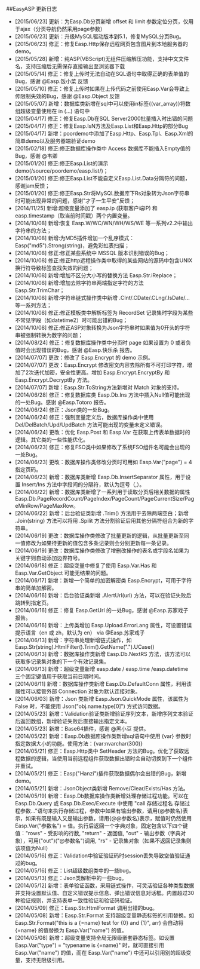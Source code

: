 ##EasyASP 更新日志
- [2015/06/23] 更新：为Easp.Db分页新增 offset 和 limit 参数定位分页，仅用于ajax（分页导航仍然采用page参数）
- [2015/06/23] 更新：升级MySQL驱动版本到5.1，修复MySQL分页Bug。
- [2015/06/23] 修正：修复Easp.Http保存远程网页包含图片到本地服务器的demo。
- [2015/05/28] 新增：纯ASP(VBScript)无组件压缩解压功能，支持中文文件名，支持压缩后无需保存直接输出至浏览器下载
- [2015/05/14] 修正：修复上传时无法自动在SQL语句中取得正确的表单值的Bug，感谢 @Easp.饭小菜 反馈
- [2015/05/10] 修正：修复上传时如果在上传代码之前使用Easp.Var会导致上传限制失效的Bug，感谢 @Easp.Object 反馈
- [2015/05/07] 新增：数据库类新增在sql中可以使用in标签{(var_array)}将数组超级变量使用在 in (...) 语句中
- [2015/04/17] 修正：修复Easp.Db在SQL Server2000批量插入时出错的问题
- [2015/04/17] 修正：修复Easp.IsN方法及Easp.List和Easp.Http的部分Bug
- [2015/04/17] 新增：poordemo中添加了Easp.Http、Easp.Tpl、Easp.Xml的简单demo以及服务器端验证demo
- [2015/02/18] 修正:修正数据库操作类中 Access 数据库不能插入Empty值的Bug，感谢 @韦卿
- [2015/01/20] 修正:修正Easp.List的演示demo(/source/poordemo/easp.list/)；
- [2015/01/20] 修正:修正Easp.List不能自定义Easp.List.Data分隔符的问题，感谢jam反馈；
- [2015/01/20] 修正:修正Easp.Str将MySQL数据库下Rs对象转为Json字符串时可能出现异常的问题，感谢"才子一生平安"反馈；
- [2014/11/25] 新增:超级变量添加了 easp.ip (获取客户端IP) 和 easp.timestamp（取当前时间戳）两个内置变量。
- [2014/10/08] 新增:恢复 Easp.W/WC/WN/WH/WS/WE 等一系列v2.2中输出字符串的方法；
- [2014/10/08] 新增:为MD5插件增加一个乱序模式：Easp("md5").Strong(string)，避免彩虹表扫描；
- [2014/10/08] 修正:修正某些系统中 MSSQL 版本识别错误的Bug；
- [2014/10/08] 修正:修正http远程操作类中取得的某些网站的源码中包含UNIX换行符导致标签查找失效的问题；
- [2014/10/08] 新增:增加不区分大小写的替换方法 Easp.Str.iReplace；
- [2014/10/08] 新增:增加去除字符串两端指定字符的方法 Easp.Str.TrimChar；
- [2014/10/08] 新增:字符串链式操作类中新增 .CInt/.CDate/.CLng/.IsDate/... 等一系列方法；
- [2014/10/08] 修正:修正模板类中解析标签为 RecordSet 记录集时字段为某些不常见字段（如datetime2）时可能出错的Bug；
- [2014/10/08] 修正:修正ASP对象转换为Json字符串时如果值为0开头的字符串被强制转换为数字的问题；
- [2014/08/24] 修正：修复数据库操作类中分页时 page 如果设置为 0 或者负值时会出现错误的Bug，感谢 @Easp.快乐杀 报告。
- [2014/07/07] 更改：修改了 Easp.Encrypt 的 demo 示例。
- [2014/07/07] 更改：Easp.Encrypt 修改密文内容去除所有不可打印字符，增加了2次迭代加密，安全性更高。增加 Easp.Encrypt.EncryptBy 和 Easp.Encrypt.DecryptBy 方法。
- [2014/07/07] 新增：Easp.Str.ToString方法新增对 Match 对象的支持。
- [2014/06/28] 修正：修复数据库类 Easp.Db.Ins 方法中插入Null值可能出现的一处Bug。感谢 @Easp.Totoro 报告。
- [2014/06/24] 修正：Json类的一处Bug。
- [2014/06/24] 修正：强制变量定义后，数据库操作类中使用 Del/DelBatch/Upd/UpdBatch 方法可能出现的变量未定义错误。
- [2014/06/24] 更改：优化 Easp.Post 和 Easp.Var 在获取上传表单数据时的逻辑。其它类的一些性能优化。
- [2014/06/23] 修正：修复FSO类中如果修改了系统FSO组件名可能会出现的一处Bug。
- [2014/06/23] 更改：数据库操作类修改分页时可用如 Easp.Var("page") = 4 指定页码。
- [2014/06/23] 新增：数据库类新增 Easp.Db.InsertSeparator 属性，用于设置 Insert/Ins 方法中字段间的分隔符，默认为逗号（,）。
- [2014/06/22] 新增：数据库类新增了一系列用于读取分页后相关数据的属性 Easp.Db.PageRecordCount/PageIndex/PageCount/PageCurrentSize/PageMinRow/PageMaxRow。
- [2014/06/22] 新增：后台验证类新增 .Trim() 方法用于去除两端空白；新增 .Join(string) 方法可以将用 .Spilit 方法分割验证后用其他分隔符组合为新的字符串。
- [2014/06/19] 更改：数据库操作类修改了批量更新的逻辑，从批量更新至同一值修改为如果待更新的值包含多条记录则会分别更新每一条记录。
- [2014/06/19] 更改：数据库操作类修改了增删改操作的表名或字段名如果为关键字则自动添加边界符号。
- [2014/06/18] 修正：超级变量中修复了使用 Easp.Var.Has 和 Easp.Var.GetObject 可能无结果的问题。
- [2014/06/17] 新增：新增一个简单的加密解密类 Easp.Encrypt，可用于字符串的简单加解密。
- [2014/06/16] 新增：后台验证类新增 .AlertUrl(url) 方法，可以在验证失败后跳转到指定页。
- [2014/06/16] 修正：修复 Easp.GetUrl 的一处Bug，感谢 @Easp.苏家戏子 报告。
- [2014/06/16] 新增：上传类增加 Easp.Upload.ErrorLang 属性，可设置错误提示语言（en 或 zh，默认为 en） via @Easp.苏家戏子
- [2014/06/13] 新增：字符串处理新增链式操作，如 Easp.Str(string).HtmlFilter().Trim().GetName(".").UCase()
- [2014/06/13] 新增：数据库操作类新增 Easp.Db.NextRS 方法，该方法可以获取多记录集对象的下一个有效记录集。
- [2014/06/13] 新增：超级变量新增 easp.date / easp.time /easp.datetime 三个固定键值用于获取当前日期时间。
- [2014/06/11] 新增：数据库操作类新增 Easp.Db.DefaultConn 属性，利用该属性可以接管外部 Connection 对象为默认连接对象。
- [2014/06/03] 新增：Json 类新增 Easp.Json.QuickMode 属性，该属性为 False 时，不能使用 Json("obj.name.type[0]") 方式访问数据。
- [2014/05/23] 新增：Validation验证类新增验证序列文本，新增序列文本验证后返回数组，新增验证失败后直接输出指定文本。
- [2014/05/23] 新增：Base64插件，感谢 @黑小豆 提供。
- [2014/05/22] 新增：Easp.Db数据库操作类新增sql语句中使用 {var} 参数时指定数据大小的功能。使用方法：{var:nvarchar(300)}
- [2014/05/21] 修正：Easp.Http类中 SetHeader 方法的Bug。优化了获取远程数据的逻辑，当使用当前远程组件获取数据出错时会自动切换到下一个组件并重试。
- [2014/05/21] 修正：Easp("Hanzi")插件获取数据偶尔会出错的Bug，新增demo。
- [2014/05/21] 新增：JsonObject类新增 Remove/Clear/Exists/Has 方法。
- [2014/05/19] 新增：Easp.Db数据库操作类新增处理存储过程功能。可以在Easp.Db.Query 或 Easp.Db.Exec/Execute 中使用 "call 存储过程名 存储过程参数..."语句来执行存储过程，参数中如果有输出参数，请用{@参数名}表示，如果有既是输入又是输出参数，请用{@@参数名}表示，赋值时仍然使用 Easp.Var("参数名") = 值。执行后返回一个字典对象，固定包含以下四个键值："rows" - 受影响的行数, "return" - 返回值, "out" - 输出参数（字典对象），可用("out")("@参数名")调用, "rs" - 记录集对象（如果不返回记录集则该项值为Null）
- [2014/05/16] 修正：Validation中验证验证码时session丢失导致空值验证通过的bug。
- [2014/05/16] 修正：List超级数组类中的一些bug。
- [2014/05/13] 修正：Json类解析中的一些bug。
- [2014/05/12] 新增：表单验证函数，采用链式操作，可灵活验证各种类型数据并支持设置默认值、自定义错误提示信息、弹出错误信息对话框。内置超过30种验证规则，并支持表单一致性验证和验证码验证。
- [2014/05/09] 修正：Easp.Str.HtmlFormat 调用出错的bug。
- [2014/05/08] 新增：Easp.Str.Format 支持超级变量静态标签的引用替换。如 Easp.Str.Format("this is a {=name} test for {0} and {1}", arr) 会自动将 {=name} 的值替换为 Easp.Var("name") 的值。
- [2014/05/08] 新增：超级变量支持全局无限级嵌套静态标签。如设置 Easp.Var("type") = "typename is {=name}" 时，就可直接引用 Easp.Var("name") 的值，而在 Easp.Var("name") 中还可以引用别的超级变量，支持无限级引用。